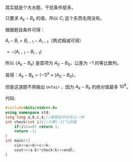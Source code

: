 其实就是个大水题，干扰条件挺多。

只要求 $A_k-B_k$ 的值，所以 $C_i$ 这个东西毛用没有。

根据题目条件可得：

$A_i-B_i=B_{i-1}-A_{i-1}$（两式相减可得）

$=-(A_{i-1}-B_{i-1})$

所以 $\lbrace A_k-B_k\rbrace$ 是首项为 $A_0-B_0$，公差为 $-1$ 的等比数列。

易得：$A_k-B_k=(-1)^k\times(A_0-B_0)$。
 
但是这道题不用输出 `Unfair` ，因为 $A_k-B_k$ 的绝对值最多 $10^9$。

代码:
```c++
#include<bits/stdc++.h>
using namespace std;
long long a,b,c,k;//跟题目中的含义一样
int check(int i){//计算(-1)^k的值
	if(i%2==0) return 1;
	return -1;
}
int main(){
	cin>>a>>b>>c>>k;
	cout<<(a-b)*check(k)<<endl;
}
```